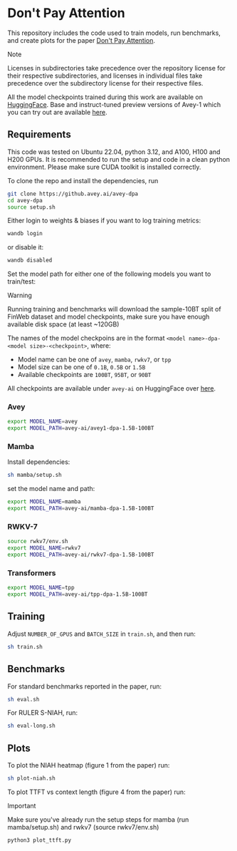 # Don't Pay Attention

This repository includes the code used to train models, run benchmarks, and create plots for the paper [Don't Pay Attention](https://arxiv.org/abs/2506.11305).

> [!NOTE]
> Licenses in subdirectories take precedence over the repository license for their respective subdirectories, and licenses in individual files take precedence over the subdirectory license for their respective files.

All the model checkpoints trained during this work are available on [HuggingFace](https://huggingface.co/collections/avey-ai/dont-pay-attention-68454fb98666af07b6adf429). Base and instruct-tuned preview versions of Avey-1 which you can try out are available [here](https://huggingface.co/collections/avey-ai/avey-1-research-preview-684594455dc52c40017b3ffa).

## Requirements

This code was tested on Ubuntu 22.04, python 3.12, and A100, H100 and H200 GPUs. It is recommended to run the setup and code in a clean python environment. Please make sure CUDA toolkit is installed correctly.

To clone the repo and install the dependencies, run
```bash
git clone https://github.avey.ai/avey-dpa
cd avey-dpa
source setup.sh
```

Either login to weights & biases if you want to log training metrics:
```bash
wandb login
```
or disable it:
```bash
wandb disabled
```

Set the model path for either one of the following models you want to train/test:

> [!WARNING]
> Running training and benchmarks will download the sample-10BT split of FinWeb dataset and model checkpoints, make sure you have enough available disk space (at least ~120GB)

The names of the model checkpoins are in the format `<model name>-dpa-<model size>-<checkpoint>`, where:

- Model name can be one of `avey`, `mamba`, `rwkv7`, or `tpp`
- Model size can be one of `0.1B`, `0.5B` or `1.5B`
- Available checkpoints are `100BT`, `95BT`, or `90BT`

All checkpoints are available under `avey-ai` on HuggingFace over [here](https://huggingface.co/collections/avey-ai/dont-pay-attention-68454fb98666af07b6adf429).

### Avey

```bash
export MODEL_NAME=avey
export MODEL_PATH=avey-ai/avey1-dpa-1.5B-100BT
```

### Mamba

Install dependencies:
```bash
sh mamba/setup.sh
```

set the model name and path:
```bash
export MODEL_NAME=mamba
export MODEL_PATH=avey-ai/mamba-dpa-1.5B-100BT
```

### RWKV-7

```bash
source rwkv7/env.sh
export MODEL_NAME=rwkv7
export MODEL_PATH=avey-ai/rwkv7-dpa-1.5B-100BT
```

### Transformers

```bash
export MODEL_NAME=tpp
export MODEL_PATH=avey-ai/tpp-dpa-1.5B-100BT
```

## Training

Adjust `NUMBER_OF_GPUS` and `BATCH_SIZE` in `train.sh`, and then run:

```bash
sh train.sh
```

## Benchmarks

For standard benchmarks reported in the paper, run:

```bash
sh eval.sh
```

For RULER S-NIAH, run:
```bash
sh eval-long.sh
```

## Plots

To plot the NIAH heatmap (figure 1 from the paper) run:
```bash
sh plot-niah.sh
```

To plot TTFT vs context length (figure 4 from the paper) run:

> [!IMPORTANT]
> Make sure you've already run the setup steps for mamba (run mamba/setup.sh) and rwkv7 (source rwkv7/env.sh)

```bash
python3 plot_ttft.py
```
